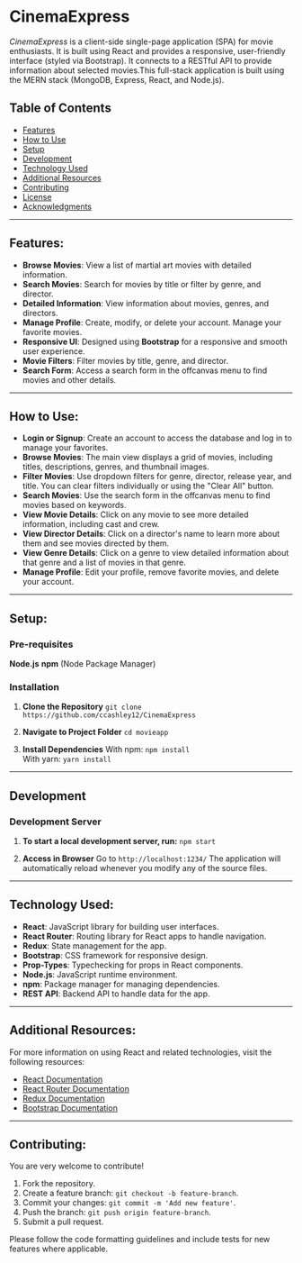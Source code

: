 # CinemaExpress
*CinemaExpress* is a client-side single-page application (SPA) for movie enthusiasts. It is built using React and provides a responsive, user-friendly interface (styled via Bootstrap). It connects to a RESTful API to provide information about selected movies.This full-stack application is built using the MERN stack (MongoDB, Express, React, and Node.js). 

## Table of Contents

- [Features](#features)
- [How to Use](#how-to-use)
- [Setup](#setup)
- [Development](#development)
- [Technology Used](#technology-used)
- [Additional Resources](#additional-resources)
- [Contributing](#contributing)
- [License](#license)
- [Acknowledgments](#acknowledgments)

---

## <a name="features"></a>Features:

- **Browse Movies**: View a list of martial art movies with detailed information.
- **Search Movies**: Search for movies by title or filter by genre, and director.
- **Detailed Information**: View information about movies, genres, and directors.
- **Manage Profile**: Create, modify, or delete your account. Manage your favorite movies.
- **Responsive UI**: Designed using **Bootstrap** for a responsive and smooth user experience.
- **Movie Filters**: Filter movies by title, genre, and director.
- **Search Form**: Access a search form in the offcanvas menu to find movies and other details.

---

## <a name="how-to-use"></a>How to Use:

- **Login or Signup**: Create an account to access the database and log in to manage your favorites.
- **Browse Movies**: The main view displays a grid of movies, including titles, descriptions, genres, and thumbnail images.
- **Filter Movies**: Use dropdown filters for genre, director, release year, and title. You can clear filters individually or using the "Clear All" button.
- **Search Movies**: Use the search form in the offcanvas menu to find movies based on keywords.
- **View Movie Details**: Click on any movie to see more detailed information, including cast and crew.
- **View Director Details**: Click on a director's name to learn more about them and see movies directed by them.
- **View Genre Details**: Click on a genre to view detailed information about that genre and a list of movies in that genre.
- **Manage Profile**: Edit your profile, remove favorite movies, and delete your account.

---

## <a name="setup"></a>Setup:

### Pre-requisites

**Node.js**
**npm** (Node Package Manager)

### Installation

1. **Clone the Repository**
   `git clone https://github.com/ccashley12/CinemaExpress`

2. **Navigate to Project Folder**
   `cd movieapp`

3. **Install Dependencies**
   With npm: `npm install`  
   With yarn: `yarn install`

---

## <a name="development"></a>Development

### Development Server

1. **To start a local development server, run:**
   `npm start`

2. **Access in Browser**
   Go to `http://localhost:1234/`
   The application will automatically reload whenever you modify any of the source files.

---

## <a name="technology-used"></a>Technology Used:

- **React**: JavaScript library for building user interfaces.
- **React Router**: Routing library for React apps to handle navigation.
- **Redux**: State management for the app.
- **Bootstrap**: CSS framework for responsive design.
- **Prop-Types**: Typechecking for props in React components.
- **Node.js**: JavaScript runtime environment.
- **npm**: Package manager for managing dependencies.
- **REST API**: Backend API to handle data for the app.

---
## <a name="additional-resources"></a>Additional Resources:

For more information on using React and related technologies, visit the following resources:

- [React Documentation](https://reactjs.org/docs/getting-started.html)
- [React Router Documentation](https://reactrouter.com/)
- [Redux Documentation](https://redux.js.org/)
- [Bootstrap Documentation](https://getbootstrap.com/)

---

## <a name="contributing"></a>Contributing:

You are very welcome to contribute!

1. Fork the repository.
2. Create a feature branch: `git checkout -b feature-branch`.
3. Commit your changes: `git commit -m 'Add new feature'`.
4. Push the branch: `git push origin feature-branch`.
5. Submit a pull request.

Please follow the code formatting guidelines and include tests for new features where applicable.